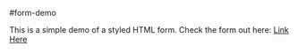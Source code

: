 #form-demo

This is a simple demo of a styled HTML form. Check the form out here: [Link Here](https://jan-2025-cohort.github.io/form-demo/)
